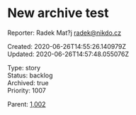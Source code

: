 # New archive test

Reporter: Radek Mat?j <radek@nikdo.cz>  

Created: 2020-06-26T14:55:26.140979Z  
Updated: 2020-06-26T14:57:48.055076Z

Type: story  
Status: backlog  
Archived: true  
Priority: 1007

Parent: [1,002](1,002.md "This is another subtask")
